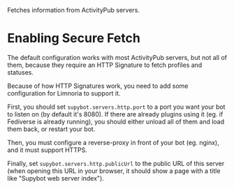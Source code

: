 Fetches information from ActivityPub servers.

# Enabling Secure Fetch

The default configuration works with most ActivityPub servers, but not
all of them, because they require an HTTP Signature to fetch profiles
and statuses.

Because of how HTTP Signatures work, you need to add some configuration
for Limnoria to support it.

First, you should set `supybot.servers.http.port` to a port you want
your bot to listen on (by default it's 8080). If there are already
plugins using it (eg. if Fediverse is already running), you should
either unload all of them and load them back, or restart your bot.

Then, you must configure a reverse-proxy in front of your bot (eg. nginx),
and it must support HTTPS.

Finally, set `supybot.servers.http.publicUrl` to the public URL of this
server (when opening this URL in your browser, it should show a page with
a title like "Supybot web server index").
